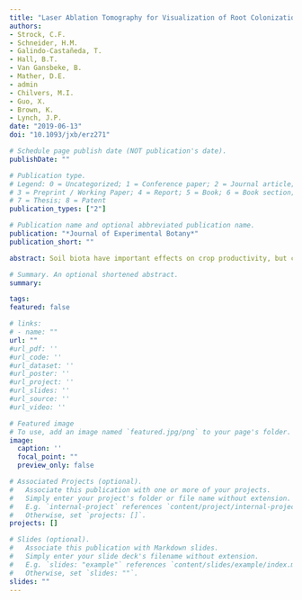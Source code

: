 ```yaml
---
title: "Laser Ablation Tomography for Visualization of Root Colonization by Edaphic Organisms"
authors:
- Strock, C.F.
- Schneider, H.M.
- Galindo-Castañeda, T.
- Hall, B.T.
- Van Gansbeke, B.
- Mather, D.E.
- admin
- Chilvers, M.I.
- Guo, X.
- Brown, K.
- Lynch, J.P. 
date: "2019-06-13"
doi: "10.1093/jxb/erz271"

# Schedule page publish date (NOT publication's date).
publishDate: ""

# Publication type.
# Legend: 0 = Uncategorized; 1 = Conference paper; 2 = Journal article;
# 3 = Preprint / Working Paper; 4 = Report; 5 = Book; 6 = Book section;
# 7 = Thesis; 8 = Patent
publication_types: ["2"]

# Publication name and optional abbreviated publication name.
publication: "*Journal of Experimental Botany*"
publication_short: ""

abstract: Soil biota have important effects on crop productivity, but can be difficult to study *in situ*. Laser ablation tomography (LAT) is a novel method that allows for rapid, three-dimensional quantitative and qualitative analysis of root anatomy, providing new opportunities to investigate interactions between roots and edaphic organisms. LAT was used for analysis of maize roots colonized by arbuscular mycorrhizal fungi, maize roots herbivorized by western corn rootworm, barley roots parasitized by cereal cyst nematode, and common bean roots damaged by Fusarium. UV excitation of root tissues affected by edaphic organisms resulted in differential autofluorescence emission, facilitating the classification of tissues and anatomical features. Samples were spatially resolved in three dimensions, enabling quantification of the volume and distribution of fungal colonization, western corn rootworm damage, nematode feeding sites, tissue compromised by Fusarium, and as well as root anatomical phenotypes. Owing to its capability for high-throughput sample imaging, LAT serves as an excellent tool to conduct large, quantitative screens to characterize genetic control of root anatomy and interactions with edaphic organisms. Additionally, this technology improves interpretation of root–organism interactions in relatively large, opaque root segments, providing opportunities for novel research investigating the effects of root anatomical phenes on associations with edaphic organisms.

# Summary. An optional shortened abstract.
summary: 

tags:
featured: false

# links:
# - name: ""
url: ""
#url_pdf: ''
#url_code: ''
#url_dataset: ''
#url_poster: ''
#url_project: ''
#url_slides: ''
#url_source: ''
#url_video: ''

# Featured image
# To use, add an image named `featured.jpg/png` to your page's folder. 
image:
  caption: ''
  focal_point: ""
  preview_only: false

# Associated Projects (optional).
#   Associate this publication with one or more of your projects.
#   Simply enter your project's folder or file name without extension.
#   E.g. `internal-project` references `content/project/internal-project/index.md`.
#   Otherwise, set `projects: []`.
projects: []

# Slides (optional).
#   Associate this publication with Markdown slides.
#   Simply enter your slide deck's filename without extension.
#   E.g. `slides: "example"` references `content/slides/example/index.md`.
#   Otherwise, set `slides: ""`.
slides: ""
---
```


